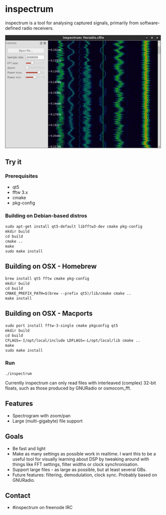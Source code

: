# inspectrum
inspectrum is a tool for analysing captured signals, primarily from software-defined radio receivers.

![inspectrum screenshot](/screenshot.jpg)

## Try it
### Prerequisites

 * qt5
 * fftw 3.x
 * cmake
 * pkg-config

### Building on Debian-based distros

    sudo apt-get install qt5-default libfftw3-dev cmake pkg-config
    mkdir build
    cd build
    cmake ..
    make
    sudo make install


## Building on OSX - Homebrew

    brew install qt5 fftw cmake pkg-config
    mkdir build
    cd build
    CMAKE_PREFIX_PATH=$(brew --prefix qt5)/lib/cmake cmake ..
    make install

## Building on OSX - Macports

    sudo port install fftw-3-single cmake pkgconfig qt5
    mkdir build
    cd build
    CFLAGS=-I/opt/local/include LDFLAGS=-L/opt/local/lib cmake ..
    make
    sudo make install


### Run

    ./inspectrum

Currently inspectrum can only read files with interleaved (complex) 32-bit floats, such as those produced by GNURadio or osmocom_fft.

## Features
 * Spectrogram with zoom/pan
 * Large (multi-gigabyte) file support

## Goals
 * Be fast and light
 * Make as many settings as possible work in realtime. I want this to be a useful tool for visually learning about DSP by tweaking around with things like FFT settings, filter widths or clock synchronisation.
 * Support large files - as large as possible, but at least several GBs.
 * Future features: filtering, demodulation, clock sync. Probably based on GNURadio.
 
## Contact
 * #inspectrum on freenode IRC
